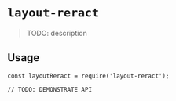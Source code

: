 # `layout-reract`

> TODO: description

## Usage

```
const layoutReract = require('layout-reract');

// TODO: DEMONSTRATE API
```
